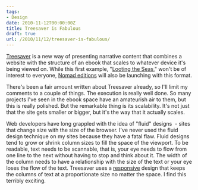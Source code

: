 ```yaml
---
tags:
- Design
date: 2010-11-12T00:00:00Z
title: Treesaver is Fabulous 
draft: true
url: /2010/11/12/treesaver-is-fabulous/
---
```


<a href="http://treesaver.net/">Treesaver</a> is a new way of presenting narrative content that combines a website with the structure of an ebook that scales to whatever device it's being viewed on. While this first example, "<a href="http://www.publicintegrity.org/treesaver/tuna/">Looting the Seas</a>," won't be of interest to everyone, <a href="http://readnomad.com/">Nomad editions</a> will also be launching with this format.

There's been a fair amount written about Treesaver already, so I'll limit my comments to a couple of things. The execution is really well done. So many projects I've seen in the ebook space have an amateurish air to them, but this is really polished. But the remarkable thing is its scalability. It's not just that the site gets smaller or bigger, but it's the way that it actually scales.

Web developers have long grappled with the idea of "fluid" designs  - sites that change size with the size of the browser. I've never used the fluid design technique on my sites because they have a fatal flaw. Fluid designs tend to grow or shrink column sizes to fill the space of the viewport. To be readable, text needs to be scannable, that is, your eye needs to flow from one line to the next without having to stop and think about it. The width of the column needs to have a relationship with the size of the text or your eye loses the flow of the text. Treesaver uses a <a href="http://www.alistapart.com/articles/responsive-web-design/">responsive</a> design that keeps the columns of text at a proportionate size no matter the space. I find this terribly exciting.
